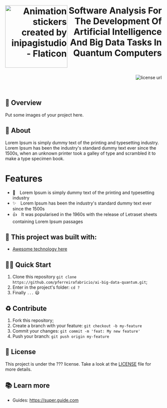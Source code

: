 <h1 align="right">
  <img src="https://miro.medium.com/max/1400/1*LDHQffX7z5OGkzRP-WBc4g.png" width="200px" align="left" alt="Animation stickers created by inipagistudio - Flaticon" title="Animation stickers created by inipagistudio - Flaticon" />
  Software Analysis For The Development Of Artificial Intelligence And Big Data Tasks In Quantum Computers
</h1>


<p align="right">
  <br><br>
  <!-- License -->
  <a>
    <img alt="license url" src="https://img.shields.io/badge/license%20-MIT-1C1E26?style=for-the-badge&labelColor=1C1E26&color=FDDE4A">
  </a>
</p>
<br>

## :eyes: Overview
Put some images of your project here.

## :open_book: About 
Lorem Ipsum is simply dummy text of the printing and typesetting industry. Lorem Ipsum has been the industry's standard dummy text ever since the 1500s, when an unknown printer took a galley of type and scrambled it to make a type specimen book.

# Features
- 🤠 Lorem Ipsum is simply dummy text of the printing and typesetting industry
- ✨ Lorem Ipsum has been the industry's standard dummy text ever since the 1500s
- 👍 It was popularised in the 1960s with the release of Letraset sheets containing Lorem Ipsum passages

## :bricks: This project was built with: 
- [Awesome technology here](http://link.here.com)

## 🏄‍♂️ Quick Start
 1. Clone this repository `git clone https://github.com/pferreirafabricio/ai-big-data-quantum.git`;
 2. Enter in the project's folder: `cd ?`
 3. Finally `...` 😃
 
## :recycle: Contribute
 1. Fork this repository;
 2. Create a branch with your feature: ```git checkout -b my-feature```
 3. Commit your changes: ```git commit -m 'feat: My new feature'```
 4. Push your branch: ```git push origin my-feature```

## :page_with_curl:	License
This project is under the ??? license. Take a look at the [LICENSE](LICENSE.md) file for more details.

## 📚 Learn more

  * Guides: https://super.guide.com
